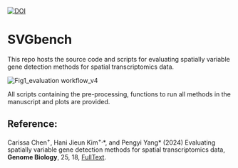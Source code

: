 [![DOI](https://zenodo.org/badge/672695737.svg)](https://zenodo.org/doi/10.5281/zenodo.10295502)

# SVGbench

This repo hosts the source code and scripts for evaluating spatially variable gene detection methods for spatial transcriptomics data.

![Fig1_evaluation workflow_v4](https://github.com/PYangLab/SVGbench/assets/10148940/9e39d918-5a7c-4b3f-8068-24cee617c533)

All scripts containing the pre-processing, functions to run all methods in the manuscript and plots are provided.

## Reference:

Carissa Chen<sup>+</sup>, Hani Jieun Kim<sup>+,</sup>\*, and Pengyi Yang\* (2024) Evaluating spatially variable gene detection methods for spatial transcriptomics data, **Genome Biology**, 25, 18, [FullText](https://doi.org/10.1186/s13059-023-03145-y).
